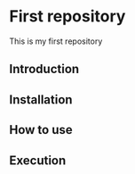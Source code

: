 # First repository
This is my first repository

## Introduction

## Installation

## How to use

## Execution

